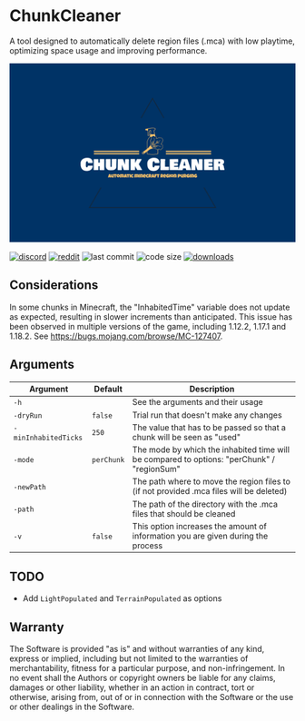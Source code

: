 # ChunkCleaner
A tool designed to automatically delete region files (.mca) with low playtime, optimizing space usage and improving performance.

![logo](https://github.com/zeroBzeroT/ChunkCleaner/blob/master/logo.svg?raw=true)

[![discord](https://img.shields.io/discord/843551077759844362?logo=discord)](https://discord.gg/7tW8ZAtGr5)
[![reddit](https://img.shields.io/reddit/subreddit-subscribers/0b0t)](https://old.reddit.com/r/0b0t/)
![last commit](https://img.shields.io/github/last-commit/zeroBzeroT/ChunkCleaner)
![code size](https://img.shields.io/github/languages/code-size/zeroBzeroT/ChunkCleaner)
[![downloads](https://img.shields.io/github/downloads/zeroBzeroT/ChunkCleaner/total)](https://github.com/zeroBzeroT/ChunkCleaner/releases)

## Considerations
In some chunks in Minecraft, the "InhabitedTime" variable does not update as expected, resulting in slower increments than anticipated. This issue has been observed in multiple versions of the game, including 1.12.2, 1.17.1 and 1.18.2. See https://bugs.mojang.com/browse/MC-127407.

## Arguments

| Argument             | Default    | Description                                                                                    |
|----------------------|------------|------------------------------------------------------------------------------------------------|
| `-h`                 |            | See the arguments and their usage                                                              |
| `-dryRun`            | `false`    | Trial run that doesn't make any changes                                                        |
| `-minInhabitedTicks` | `250`      | The value that has to be passed so that a chunk will be seen as \"used\"                       |
| `-mode`              | `perChunk` | The mode by which the inhabited time will be compared to options: \"perChunk\" / \"regionSum\" |
| `-newPath`           |            | The path where to move the region files to (if not provided .mca files will be deleted)        |
| `-path`              |            | The path of the directory with the .mca files that should be cleaned                           |
| `-v`                 | `false`    | This option increases the amount of information you are given during the process               |

## TODO

- Add `LightPopulated` and `TerrainPopulated` as options

## Warranty

The Software is provided "as is" and without warranties of any kind, express or implied, including but not limited to the warranties of merchantability, fitness for a particular purpose, and non-infringement. In no event shall the Authors or copyright owners be liable for any claims, damages or other liability, whether in an action in contract, tort or otherwise, arising from, out of or in connection with the Software or the use or other dealings in the Software.
